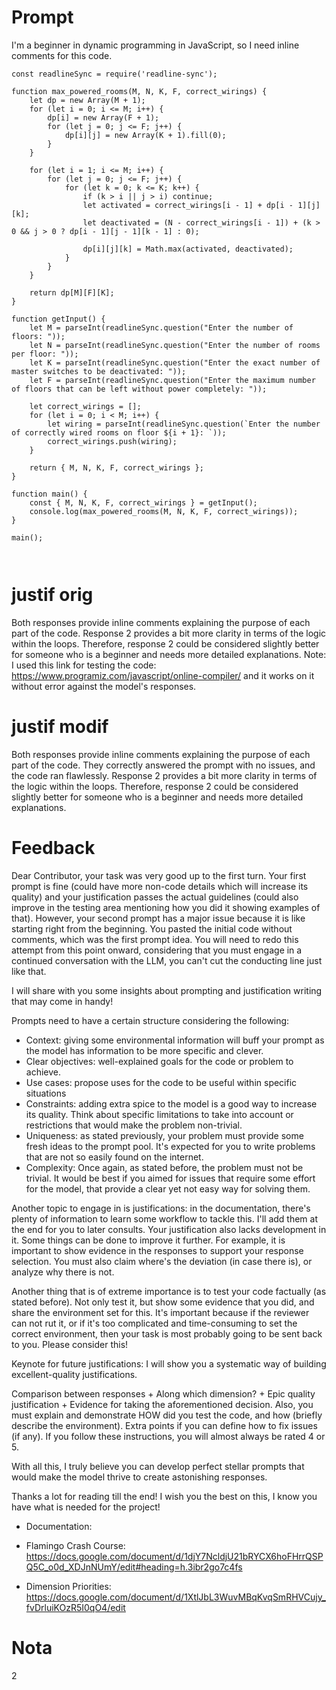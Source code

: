 
# Prompt

I'm a beginner in dynamic programming in JavaScript, so I need inline comments for this code.
```
const readlineSync = require('readline-sync');

function max_powered_rooms(M, N, K, F, correct_wirings) {
    let dp = new Array(M + 1);
    for (let i = 0; i <= M; i++) {
        dp[i] = new Array(F + 1);
        for (let j = 0; j <= F; j++) {
            dp[i][j] = new Array(K + 1).fill(0);
        }
    }

    for (let i = 1; i <= M; i++) {
        for (let j = 0; j <= F; j++) {
            for (let k = 0; k <= K; k++) {
                if (k > i || j > i) continue; 
                let activated = correct_wirings[i - 1] + dp[i - 1][j][k];
                let deactivated = (N - correct_wirings[i - 1]) + (k > 0 && j > 0 ? dp[i - 1][j - 1][k - 1] : 0);
                
                dp[i][j][k] = Math.max(activated, deactivated);
            }
        }
    }

    return dp[M][F][K];
}

function getInput() {
    let M = parseInt(readlineSync.question("Enter the number of floors: "));
    let N = parseInt(readlineSync.question("Enter the number of rooms per floor: "));
    let K = parseInt(readlineSync.question("Enter the exact number of master switches to be deactivated: "));
    let F = parseInt(readlineSync.question("Enter the maximum number of floors that can be left without power completely: "));

    let correct_wirings = [];
    for (let i = 0; i < M; i++) {
        let wiring = parseInt(readlineSync.question(`Enter the number of correctly wired rooms on floor ${i + 1}: `));
        correct_wirings.push(wiring);
    }

    return { M, N, K, F, correct_wirings };
}

function main() {
    const { M, N, K, F, correct_wirings } = getInput();
    console.log(max_powered_rooms(M, N, K, F, correct_wirings));
}

main();



```


# justif orig

Both responses provide inline comments explaining the purpose of each part of the code.
Response 2 provides a bit more clarity in terms of the logic within the loops. Therefore, response 2 could be considered slightly better for someone who is a beginner and needs more detailed explanations.
Note: I used this link for testing the code:
https://www.programiz.com/javascript/online-compiler/
and it works on it without error against the model's responses.

# justif modif

Both responses provide inline comments explaining the purpose of each part of the code. They correctly answered the prompt with no issues, and the code ran flawlessly. Response 2 provides a bit more clarity in terms of the logic within the loops. Therefore, response 2 could be considered slightly better for someone who is a beginner and needs more detailed explanations.

# Feedback

Dear Contributor, your task was very good up to the first turn. Your first prompt is fine (could have more non-code details which will increase its quality) and your justification passes the actual guidelines (could also improve in the testing area mentioning how you did it showing examples of that).
However, your second prompt has a major issue because it is like starting right from the beginning. You pasted the initial code without comments, which was the first prompt idea.
You will need to redo this attempt from this point onward, considering that you must engage in a continued conversation with the LLM, you can't cut the conducting line just like that.

I will share with you some insights about prompting and justification writing that may come in handy!

 Prompts need to have a certain structure considering the following:
- Context: giving some environmental information will buff your prompt as the model has information to be more specific and clever.
- Clear objectives: well-explained goals for the code or problem to achieve.
- Use cases: propose uses for the code to be useful within specific situations
- Constraints: adding extra spice to the model is a good way to increase its quality. Think about specific limitations to take into account or restrictions that would make the problem non-trivial.
- Uniqueness: as stated previously, your problem must provide some fresh ideas to the prompt pool. It's expected for you to write problems that are not so easily found on the internet.
- Complexity: Once again, as stated before, the problem must not be trivial. It would be best if you aimed for issues that require some effort for the model, that provide a clear yet not easy way for solving them.

Another topic to engage in is justifications: in the documentation, there's plenty of information to learn some workflow to tackle this. I'll add them at the end for you to later consults.
Your justification also lacks development in it. Some things can be done to improve it further. For example, it is important to show evidence in the responses to support your response selection. You must also claim where's the deviation (in case there is), or analyze why there is not.

Another thing that is of extreme importance is to test your code factually (as stated before). Not only test it, but show some evidence that you did, and share the environment set for this. It's important because if the reviewer can not rut it, or if it's too complicated and time-consuming to set the correct environment, then your task is most probably going to be sent back to you. Please consider this!

Keynote for future justifications: I will show you a systematic way of building excellent-quality justifications.

Comparison between responses + Along which dimension? + Epic quality justification + Evidence for taking the aforementioned decision.
Also, you must explain and demonstrate HOW did you test the code, and how (briefly describe the environment). Extra points if you can define how to fix issues (if any).
If you follow these instructions, you will almost always be rated 4 or 5.


With all this, I truly believe you can develop perfect stellar prompts that would make the model thrive to create astonishing responses.

Thanks a lot for reading till the end! I wish you the best on this, I know you have what is needed for the project!

* Documentation:

* Flamingo Crash Course:
https://docs.google.com/document/d/1djY7NcldjU21bRYCX6hoFHrrQSPQ5C_o0d_XDJnNUmY/edit#heading=h.3ibr2go7c4fs

* Dimension Priorities:
https://docs.google.com/document/d/1XtlJbL3WuvMBqKvqSmRHVCujy_fvDrluiKOzR5I0qO4/edit

# Nota
2